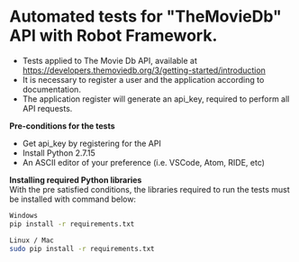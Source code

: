 # Automated tests for "TheMovieDb" API with Robot Framework.
- Tests applied to The Movie Db API, available at https://developers.themoviedb.org/3/getting-started/introduction
- It is necessary to register a user and the application according to documentation.
- The application register will generate an api_key, required to perform all API requests.

**Pre-conditions for the tests**
- Get api_key by registering for the API
- Install Python 2.7.15
- An ASCII editor of your preference (i.e. VSCode, Atom, RIDE, etc)

**Installing required Python libraries** </br>
With the pre satisfied conditions, the libraries required to run the tests must be installed with command below:
```sh
Windows
pip install -r requirements.txt
```
```sh
Linux / Mac
sudo pip install -r requirements.txt
```


